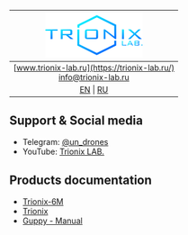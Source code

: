| ![logo](/documentation/logo_nav.png) |
| :---: |
| [www.trionix-lab.ru](https://trionix-lab.ru/) <br/> [info@trionix-lab.ru](mailto:info@trionix-lab.ru) |
| [EN](README.md) \| [RU](README_RU.md) |

## Support & Social media
* Telegram: [@un_drones](https://t.me/un_drones)
* YouTube: [Trionix LAB.](https://youtube.com)

## Products documentation
* [Trionix-6M](/documentation/trionix-6m/trionix-6m_2025.md)
* [Trionix](/documentation/trionix_education/trionix.md)
* [Guppy - Manual](/documentation/guppy_education/guppy_manual.md)

<!-- ## Media, educational project and other things-->